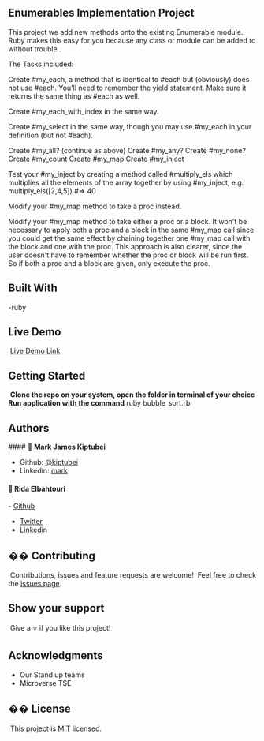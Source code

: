 ## Enumerables Implementation Project

This project we add new methods onto the existing Enumerable module. Ruby makes this easy for you because any class or module can be added to without trouble .

The Tasks included:

Create #my_each, a method that is identical to #each but (obviously) does not use #each. You'll need to remember the yield statement. Make sure it returns the same thing as #each as well.

Create #my_each_with_index in the same way.

Create #my_select in the same way, though you may use #my_each in your definition (but not #each).

Create #my_all? (continue as above)
Create #my_any?
Create #my_none?
Create #my_count
Create #my_map
Create #my_inject

Test your #my_inject by creating a method called #multiply_els which multiplies all the elements of the array together by using #my_inject, e.g. multiply_els([2,4,5]) #=> 40

Modify your #my_map method to take a proc instead.

Modify your #my_map method to take either a proc or a block. It won't be necessary to apply both a proc and a block in the same #my_map call since you could get the same effect by chaining together one #my_map call with the block and one with the proc. This approach is also clearer, since the user doesn't have to remember whether the proc or block will be run first. So if both a proc and a block are given, only execute the proc.


## Built With

-ruby
  ​

## Live Demo

​
[Live Demo Link](https://repl.it/@kiptubei/Enumerables#.rubocop.yml)
​
​

## Getting Started

​
**Clone the repo on your system, open the folder in terminal of your choice**
**Run application with the command** ruby bubble_sort.rb
​
​
## Authors

​#### 👤 **Mark James Kiptubei**

- Github: [@kiptubei](https://github.com/kiptubei)
- Linkedin: [mark](https://www.linkedin.com/in/mark-james-k-aa875829/)

#### 👤 **Rida Elbahtouri**

​- [Github](https://github.com/rida-elbahtouri)
- [Twitter](https://twitter.com/RElbahtouri)
- [Linkedin](https://www.linkedin.com/in/rida-elbahtouri-36a8a7185/)



## �� Contributing

​
Contributions, issues and feature requests are welcome!
​
Feel free to check the [issues page](https://github.com/rida-elbahtouri/Bubble-Sort/issues).
​

## Show your support

​
Give a ⭐️ if you like this project!
​

## Acknowledgments

- Our Stand up teams
- Microverse TSE


## �� License

​
This project is [MIT](lic.url) licensed.
